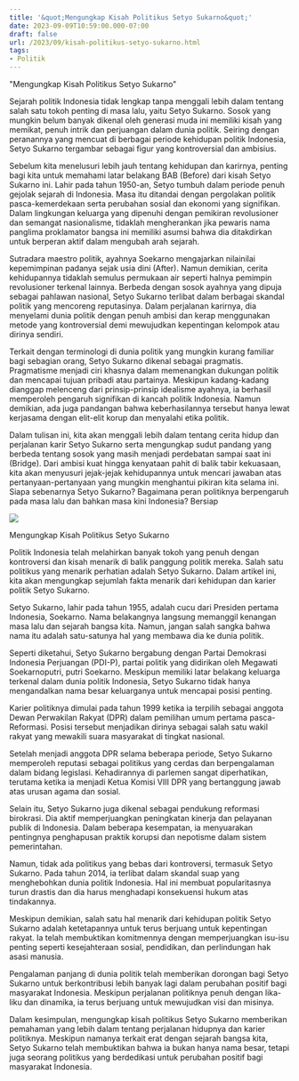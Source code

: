 ```yaml
---
title: '&quot;Mengungkap Kisah Politikus Setyo Sukarno&quot;'
date: 2023-09-09T10:59:00.000-07:00
draft: false
url: /2023/09/kisah-politikus-setyo-sukarno.html
tags: 
- Politik
---
```


  

"Mengungkap Kisah Politikus Setyo Sukarno"

  

Sejarah politik Indonesia tidak lengkap tanpa menggali lebih dalam tentang salah satu tokoh penting di masa lalu, yaitu Setyo Sukarno. Sosok yang mungkin belum banyak dikenal oleh generasi muda ini memiliki kisah yang memikat, penuh intrik dan perjuangan dalam dunia politik. Seiring dengan peranannya yang mencuat di berbagai periode kehidupan politik Indonesia, Setyo Sukarno tergambar sebagai figur yang kontroversial dan ambisius.

  

Sebelum kita menelusuri lebih jauh tentang kehidupan dan karirnya, penting bagi kita untuk memahami latar belakang BAB (Before) dari kisah Setyo Sukarno ini. Lahir pada tahun 1950-an, Setyo tumbuh dalam periode penuh gejolak sejarah di Indonesia. Masa itu ditandai dengan pergolakan politik pasca-kemerdekaan serta perubahan sosial dan ekonomi yang signifikan. Dalam lingkungan keluarga yang dipenuhi dengan pemikiran revolusioner dan semangat nasionalisme, tidaklah mengherankan jika pewaris nama panglima proklamator bangsa ini memiliki asumsi bahwa dia ditakdirkan untuk berperan aktif dalam mengubah arah sejarah.

  

Sutradara maestro politik, ayahnya Soekarno mengajarkan nilainilai kepemimpinan padanya sejak usia dini (After). Namun demikian, cerita kehidupannya tidaklah semulus permukaan air seperti halnya pemimpin revolusioner terkenal lainnya. Berbeda dengan sosok ayahnya yang dipuja sebagai pahlawan nasional, Setyo Sukarno terlibat dalam berbagai skandal politik yang mencoreng reputasinya. Dalam perjalanan karirnya, dia menyelami dunia politik dengan penuh ambisi dan kerap menggunakan metode yang kontroversial demi mewujudkan kepentingan kelompok atau dirinya sendiri.

  

Terkait dengan terminologi di dunia politik yang mungkin kurang familiar bagi sebagian orang, Setyo Sukarno dikenal sebagai pragmatis. Pragmatisme menjadi ciri khasnya dalam memenangkan dukungan politik dan mencapai tujuan pribadi atau partainya. Meskipun kadang-kadang dianggap melenceng dari prinsip-prinsip idealisme ayahnya, ia berhasil memperoleh pengaruh signifikan di kancah politik Indonesia. Namun demikian, ada juga pandangan bahwa keberhasilannya tersebut hanya lewat kerjasama dengan elit-elit korup dan menyalahi etika politik.

  

Dalam tulisan ini, kita akan menggali lebih dalam tentang cerita hidup dan perjalanan karir Setyo Sukarno serta mengungkap sudut pandang yang berbeda tentang sosok yang masih menjadi perdebatan sampai saat ini (Bridge). Dari ambisi kuat hingga kenyataan pahit di balik tabir kekuasaan, kita akan menyusuri jejak-jejak kehidupannya untuk mencari jawaban atas pertanyaan-pertanyaan yang mungkin menghantui pikiran kita selama ini. Siapa sebenarnya Setyo Sukarno? Bagaimana peran politiknya berpengaruh pada masa lalu dan bahkan masa kini Indonesia? Bersiap

  

![](https://akcdn.detik.net.id/community/media/visual/2020/08/28/bakal-calon-wakil-bupati-wonogiri-dari-pdip-setyo-sukarno-2_43.jpeg?w=250&q=)

  

Mengungkap Kisah Politikus Setyo Sukarno

  

Politik Indonesia telah melahirkan banyak tokoh yang penuh dengan kontroversi dan kisah menarik di balik panggung politik mereka. Salah satu politikus yang menarik perhatian adalah Setyo Sukarno. Dalam artikel ini, kita akan mengungkap sejumlah fakta menarik dari kehidupan dan karier politik Setyo Sukarno.

  

Setyo Sukarno, lahir pada tahun 1955, adalah cucu dari Presiden pertama Indonesia, Soekarno. Nama belakangnya langsung memanggil kenangan masa lalu dan sejarah bangsa kita. Namun, jangan salah sangka bahwa nama itu adalah satu-satunya hal yang membawa dia ke dunia politik.

  

Seperti diketahui, Setyo Sukarno bergabung dengan Partai Demokrasi Indonesia Perjuangan (PDI-P), partai politik yang didirikan oleh Megawati Soekarnoputri, putri Soekarno. Meskipun memiliki latar belakang keluarga terkenal dalam dunia politik Indonesia, Setyo Sukarno tidak hanya mengandalkan nama besar keluarganya untuk mencapai posisi penting.

  

Karier politiknya dimulai pada tahun 1999 ketika ia terpilih sebagai anggota Dewan Perwakilan Rakyat (DPR) dalam pemilihan umum pertama pasca-Reformasi. Posisi tersebut menjadikan dirinya sebagai salah satu wakil rakyat yang mewakili suara masyarakat di tingkat nasional.

  

Setelah menjadi anggota DPR selama beberapa periode, Setyo Sukarno memperoleh reputasi sebagai politikus yang cerdas dan berpengalaman dalam bidang legislasi. Kehadirannya di parlemen sangat diperhatikan, terutama ketika ia menjadi Ketua Komisi VIII DPR yang bertanggung jawab atas urusan agama dan sosial.

  

Selain itu, Setyo Sukarno juga dikenal sebagai pendukung reformasi birokrasi. Dia aktif memperjuangkan peningkatan kinerja dan pelayanan publik di Indonesia. Dalam beberapa kesempatan, ia menyuarakan pentingnya penghapusan praktik korupsi dan nepotisme dalam sistem pemerintahan.

  

Namun, tidak ada politikus yang bebas dari kontroversi, termasuk Setyo Sukarno. Pada tahun 2014, ia terlibat dalam skandal suap yang menghebohkan dunia politik Indonesia. Hal ini membuat popularitasnya turun drastis dan dia harus menghadapi konsekuensi hukum atas tindakannya.

  

Meskipun demikian, salah satu hal menarik dari kehidupan politik Setyo Sukarno adalah ketetapannya untuk terus berjuang untuk kepentingan rakyat. Ia telah membuktikan komitmennya dengan memperjuangkan isu-isu penting seperti kesejahteraan sosial, pendidikan, dan perlindungan hak asasi manusia.

  

Pengalaman panjang di dunia politik telah memberikan dorongan bagi Setyo Sukarno untuk berkontribusi lebih banyak lagi dalam perubahan positif bagi masyarakat Indonesia. Meskipun perjalanan politiknya penuh dengan lika-liku dan dinamika, ia terus berjuang untuk mewujudkan visi dan misinya.

  

Dalam kesimpulan, mengungkap kisah politikus Setyo Sukarno memberikan pemahaman yang lebih dalam tentang perjalanan hidupnya dan karier politiknya. Meskipun namanya terkait erat dengan sejarah bangsa kita, Setyo Sukarno telah membuktikan bahwa ia bukan hanya nama besar, tetapi juga seorang politikus yang berdedikasi untuk perubahan positif bagi masyarakat Indonesia.